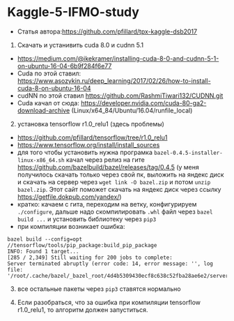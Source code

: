 # Kaggle-5-IFMO-study

- Статья автора:https://github.com/pfillard/tpx-kaggle-dsb2017

1. Скачать и устанивить cuda 8.0 и cudnn 5.1
  - https://medium.com/@ikekramer/installing-cuda-8-0-and-cudnn-5-1-on-ubuntu-16-04-6b9f284f6e77
  - Сuda по этой ставил: https://www.asozykin.ru/deep_learning/2017/02/26/how-to-install-cuda-8-on-ubuntu-16-04
  - cudNN по этой ставил https://github.com/RashmiTiwari132/CUDNN.git
  - Сuda качал от сюда: https://developer.nvidia.com/cuda-80-ga2-download-archive (Linux/x64_84/Ubuntu/16.04/runfile_local)
2. установка tensorflow r1.0_relu1 (здесь проблемы)
  - https://github.com/pfillard/tensorflow/tree/r1.0_relu1
  - https://www.tensorflow.org/install/install_sources
  - для того чтобы установить нужна програмка `bazel-0.4.5-installer-linux-x86_64.sh` качал через релиз на гите https://github.com/bazelbuild/bazel/releases/tag/0.4.5 (у меня получилось скачать только через свой пк, выложить на яндекс диск и скачать на сервер через `wget link -O bazel.zip` и потом `unzip bazel.zip`. Этот сайт поможет скачать на яндекс диск через ссылкy https://getfile.dokpub.com/yandex/)
  - кратко: качаем с гита, переходим на ветку, конфигурируем `./configure`, дальше надо скомпилировать `.whl` файл через `bazel build ...` и установить библиотеку через `pip3 `
  - при компиляции возникает ошибка: 
  ```
bazel build --config=opt //tensorflow/tools/pip_package:build_pip_package
INFO: Found 1 target...
[285 / 2,349] Still waiting for 200 jobs to complete:
Server terminated abruptly (error code: 14, error message: '', log file: '/root/.cache/bazel/_bazel_root/4d4b5309430ecf8c638c52fba28ae6e2/server/jvm.out')
  ```
3. все остальные пакеты через `pip3` ставятся нормально

4. Если разобраться, что за ошибка при компиляции tensorflow r1.0_relu1, то алгоритм должен запуститься.
